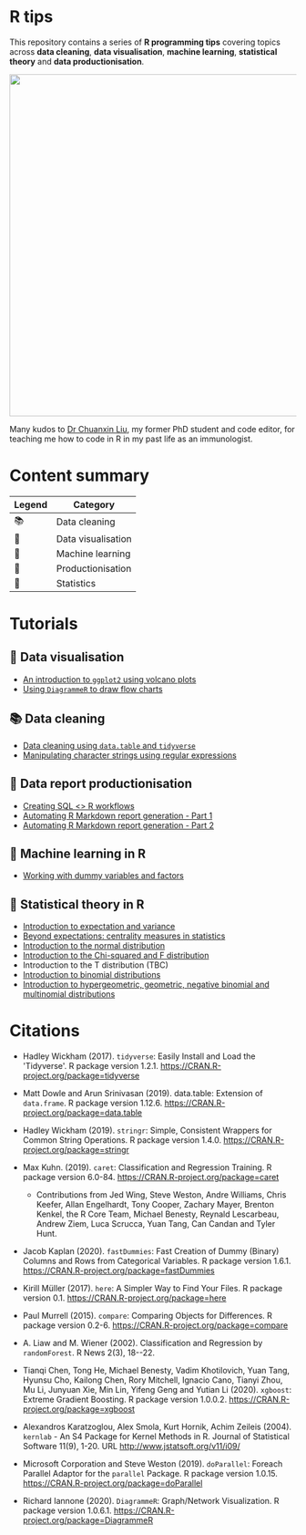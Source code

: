 # R tips  

This repository contains a series of **R programming tips** covering topics across **data cleaning**, **data visualisation**, **machine learning**, **statistical theory** and **data productionisation**.  

<p align="center">  
<img src="https://github.com/erikaduan/R-tips/blob/master/figures/R-milestones.jpg" width="600"></center>  
</p>  

Many kudos to [Dr Chuanxin Liu](https://github.com/codetrainee), my former PhD student and code editor, for teaching me how to code in R in my past life as an immunologist.  


# Content summary

| Legend | Category |  
|--------|----------|  
| 📚 | Data cleaning |  
| 🎨 | Data visualisation |  
| 🔮 | Machine learning |  
| 🔨 | Productionisation |  
| 🔢 | Statistics |  


# Tutorials
## 🎨 Data visualisation 

+ [An introduction to `ggplot2` using volcano plots](https://github.com/erikaduan/R-tips/blob/master/tutorials/dv-volcano_plots_with_ggplot/dv-volcano_plots_with_ggplot.md)  
+ [Using `DiagrammeR` to draw flow charts](https://github.com/erikaduan/R-tips/blob/master/tutorials/dv-using_diagrammer/dv-using_diagrammer.md)  

## 📚 Data cleaning

+ [Data cleaning using `data.table` and `tidyverse`](https://github.com/erikaduan/R-tips/blob/master/tutorials/2020-04-07_data-table-versus-dplyr/2020-04-07_data-table-versus-dplyr.md)  
+ [Manipulating character strings using regular expressions](https://github.com/erikaduan/R-tips/blob/master/tutorials/2020-05-16_untangling-strings/2020-05-16_untangling-strings.md)   

## 🔨 Data report productionisation  
+ [Creating SQL <> R workflows](https://github.com/erikaduan/R-tips/blob/master/tutorials/dp-sql_to_r_workflows/dp-sql_to_r_workflows.md)  
+ [Automating R Markdown report generation - Part 1](https://github.com/erikaduan/R-tips/blob/master/tutorials/2020-08-30_automating-RMDs-1/2020-08-30_automating-RMDs-1.md)  
+ [Automating R Markdown report generation - Part 2](https://github.com/erikaduan/R-tips/blob/master/tutorials/2020-09-10_automating-RMDs-2/2020-09-10_automating-RMDs-2.md)  

## 🔮 Machine learning in R  
+ [Working with dummy variables and factors](https://github.com/erikaduan/R-tips/blob/master/tutorials/2020-04-23_dummy-variables-and-factors/2020-04-23_dummy-variables-and-factors.md)  

## 🔢 Statistical theory in R  
+ [Introduction to expectation and variance](https://github.com/erikaduan/R-tips/blob/master/tutorials/st-expectations_and_variance/st-expectation_and_variance.md)  
+ [Beyond expectations: centrality measures in statistics](https://github.com/erikaduan/R-tips/blob/master/tutorials/2020-07-26_many-roads-to-the-middle/2020-07-26_many-roads-to-the-middle.md)  
+ [Introduction to the normal distribution](https://github.com/erikaduan/R-tips/blob/master/tutorials/st-normal_distribution/st-normal_distribution.md)  
+ [Introduction to the Chi-squared and F distribution](https://github.com/erikaduan/R-tips/blob/master/tutorials/st-chi_squared_and_f_distributions/st-chi_squared_and_f_distributions.md)  
+ Introduction to the T distribution (TBC)  
+ [Introduction to binomial distributions](https://github.com/erikaduan/R-tips/blob/master/tutorials/2020-09-12_binomial_distribution/2020-09-12_binomial-distribution.md)  
+ [Introduction to hypergeometric, geometric, negative binomial and multinomial distributions](https://github.com/erikaduan/R-tips/blob/master/tutorials/2020-09-22_hypergeometric-and-other-discrete-distributions/2020-09-22_hypergeometric-and-other-discrete-distributions.md)  


# Citations  

+ Hadley Wickham (2017). `tidyverse`: Easily Install and Load the 'Tidyverse'. R package version 1.2.1.
  https://CRAN.R-project.org/package=tidyverse  

+ Matt Dowle and Arun Srinivasan (2019). data.table: Extension of `data.frame`. R package version 1.12.6.
  https://CRAN.R-project.org/package=data.table  

+ Hadley Wickham (2019). `stringr`: Simple, Consistent Wrappers for Common String Operations. R package
  version 1.4.0.
   https://CRAN.R-project.org/package=stringr

+ Max Kuhn. (2019). `caret`: Classification and Regression
  Training. R package version 6.0-84. https://CRAN.R-project.org/package=caret  
    + Contributions from Jed Wing, Steve Weston, Andre Williams, Chris Keefer, Allan Engelhardt, Tony
  Cooper, Zachary Mayer, Brenton Kenkel, the R Core Team, Michael Benesty, Reynald Lescarbeau, Andrew Ziem,
  Luca Scrucca, Yuan Tang, Can Candan and Tyler Hunt.  

+ Jacob Kaplan (2020). `fastDummies`: Fast Creation of Dummy (Binary) Columns and Rows from Categorical
  Variables. R package version 1.6.1. https://CRAN.R-project.org/package=fastDummies  

+ Kirill Müller (2017). `here`: A Simpler Way to Find Your Files. R package version 0.1.
  https://CRAN.R-project.org/package=here  

+ Paul Murrell (2015). `compare`: Comparing Objects for Differences. R package version 0.2-6.
  https://CRAN.R-project.org/package=compare  

+ A. Liaw and M. Wiener (2002). Classification and Regression by `randomForest`. R News 2(3), 18--22.  

+ Tianqi Chen, Tong He, Michael Benesty, Vadim Khotilovich, Yuan Tang, Hyunsu Cho, Kailong Chen, Rory
  Mitchell, Ignacio Cano, Tianyi Zhou, Mu Li, Junyuan Xie, Min Lin, Yifeng Geng and Yutian Li (2020).
  `xgboost`: Extreme Gradient Boosting. R package version 1.0.0.2. https://CRAN.R-project.org/package=xgboost  

+ Alexandros Karatzoglou, Alex Smola, Kurt Hornik, Achim Zeileis (2004). `kernlab` - An S4 Package for Kernel
  Methods in R. Journal of Statistical Software 11(9), 1-20. URL http://www.jstatsoft.org/v11/i09/  

+ Microsoft Corporation and Steve Weston (2019). `doParallel`: Foreach Parallel Adaptor for the `parallel`
  Package. R package version 1.0.15. https://CRAN.R-project.org/package=doParallel  

+ Richard Iannone (2020). `DiagrammeR`: Graph/Network Visualization. R package version 1.0.6.1.  https://CRAN.R-project.org/package=DiagrammeR  